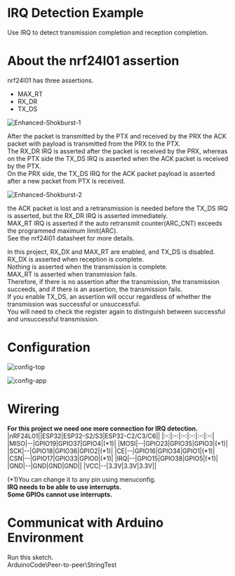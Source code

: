 # IRQ Detection Example   
Use IRQ to detect transmission completion and reception completion.   

# About the nrf24l01 assertion

nrf24l01 has three assertions.   
- MAX_RT   
- RX_DR   
- TX_DS   

![Enhanced-Shokburst-1](https://user-images.githubusercontent.com/6020549/216748353-9028e1c9-0ec3-45fa-a13e-bfeabb42db86.jpg)

After the packet is transmitted by the PTX and received by the PRX the ACK packet with payload is transmitted from the PRX to the PTX.   
The RX_DR IRQ is asserted after the packet is received by the PRX, whereas on the PTX side the TX_DS IRQ is asserted when the ACK packet is received by the PTX.   
On the PRX side, the TX_DS IRQ for the ACK packet payload is asserted after a new packet from PTX is received.   

![Enhanced-Shokburst-2](https://user-images.githubusercontent.com/6020549/216748358-5264affc-6f7c-4f44-b8b8-23e0e30ddef1.jpg)

the ACK packet is lost and a retransmission is needed before the TX_DS IRQ is asserted, but the RX_DR IRQ is asserted immediately.   
MAX_RT IRQ is asserted if the auto retransmit counter(ARC_CNT) exceeds the programmed maximum limit(ARC).   
See the nrf24l01 datasheet for more details.   

In this project, RX_DX and MAX_RT are enabled, and TX_DS is disabled.   
RX_DX is asserted when reception is complete.   
Nothing is asserted when the transmission is complete.   
MAX_RT is asserted when transmission fails.   
Therefore, if there is no assertion after the transmission, the transmission succeeds, and if there is an assertion, the transmission fails.   
If you enable TX_DS, an assertion will occur regardless of whether the transmission was successful or unsuccessful.   
You will need to check the register again to distinguish between successful and unsuccessful transmission.   

# Configuration   

![config-top](https://github.com/nopnop2002/esp-idf-mirf/assets/6020549/3aabd6f8-7477-4b71-b6c4-950d18402a87)

![config-app](https://github.com/nopnop2002/esp-idf-mirf/assets/6020549/01c6e755-05b1-43e7-90d5-c0eb063f5b82)

# Wirering
__For this project we need one more connection for IRQ detection.__   
|nRF24L01||ESP32|ESP32-S2/S3|ESP32-C2/C3/C6||
|:-:|:-:|:-:|:-:|:-:|:-:|
|MISO|--|GPIO19|GPIO37|GPIO4|(*1)|
|MOSI|--|GPIO23|GPIO35|GPIO3|(*1)|
|SCK|--|GPIO18|GPIO36|GPIO2|(*1)|
|CE|--|GPIO16|GPIO34|GPIO1|(*1)|
|CSN|--|GPIO17|GPIO33|GPIO0|(*1)|
|IRQ|--|GPIO15|GPIO38|GPIO5|(*1)|
|GND|--|GND|GND|GND||
|VCC|--|3.3V|3.3V|3.3V||

(*1)You can change it to any pin using menuconfig.   
__IRQ needs to be able to use interrupts.__   
__Some GPIOs cannot use interrupts.__   

# Communicat with Arduino Environment   
Run this sketch.   
ArduinoCode\Peer-to-peer\StringTest   
